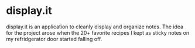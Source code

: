 display.it
============

display.it is an application to cleanly display and organize notes. The idea for the project arose when the 20+ favorite recipes I kept as sticky notes  on my refridgerator door started falling off.